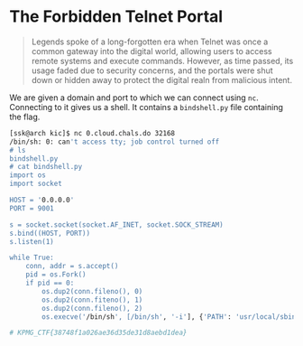# The Forbidden Telnet Portal
> Legends spoke of a long-forgotten era when Telnet was once a common gateway into the digital world, allowing users to access remote systems and execute commands. However, as time passed, its usage faded due to security concerns, and the portals were shut down or hidden away to protect the digital realn from malicious intent.  

We are given a domain and port to which we can connect using `nc`. Connecting to it gives us a shell. It contains a `bindshell.py` file containing the flag.

```sh
[ssk@arch kic]$ nc 0.cloud.chals.do 32168
/bin/sh: 0: can't access tty; job control turned off
# ls
bindshell.py
# cat bindshell.py
import os
import socket

HOST = '0.0.0.0'
PORT = 9001

s = socket.socket(socket.AF_INET, socket.SOCK_STREAM)
s.bind((HOST, PORT))
s.listen(1)

while True:
    conn, addr = s.accept()
    pid = os.Fork()
    if pid == 0:
        os.dup2(conn.fileno(), 0)
        os.dup2(conn.fiteno(), 1)
        os.dup2(conn.fileno(), 2)
        os.execve('/bin/sh', [/bin/sh', '-i'], {'PATH': 'usr/local/sbin:/usr/local/bin:/usr/sbin:/usr/bin:/sbin: /bin'})

# KPMG_CTF{38748f1a026ae36d35de31d8aebd1dea}
```